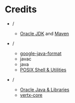 # Credits

- /
    - [Oracle JDK](https://www.oracle.com/java/technologies/downloads) and [Maven](https://github.com/apache/maven)

- /
    - [google-java-format](https://github.com/google/google-java-format)
    - javac
    - java
    - [POSIX Shell & Utilities](https://pubs.opengroup.org/onlinepubs/9799919799)

- /
    - [Oracle Java & Libraries](https://docs.oracle.com/en/java/javase)
    - [vertx-core](https://github.com/eclipse-vertx/vert.x)
